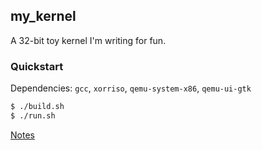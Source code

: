 ## my_kernel
A 32-bit toy kernel I'm writing for fun.

### Quickstart
Dependencies: `gcc`, `xorriso`, `qemu-system-x86`, `qemu-ui-gtk`

```bash
$ ./build.sh
$ ./run.sh
```

[Notes](NOTES.md)
